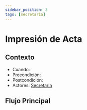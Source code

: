 ```yaml
---
sidebar_position: 3
tags: [secretaria]
---
```


# Impresión de Acta

## Contexto

- Cuando:
- Precondición:
- Postcondición:
- Actores: [Secretaria](/tags/secretaria)

## Flujo Principal
